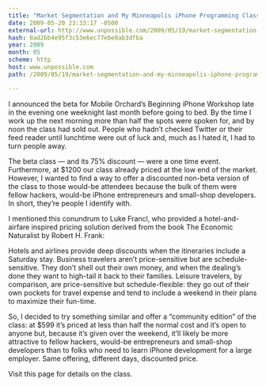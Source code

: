 ```yaml
---
title: "Market Segmentation and My Minneapolis iPhone Programming Class On June  13-14"
date: 2009-05-20 23:33:17 -0500
external-url: http://www.unpossible.com/2009/05/19/market-segmentation-and-my-minneapolis-iphone-programming-class-on-june-13-14/
hash: 8ad2bb4e95f3c53e6ec77ebe8ab3dfba
year: 2009
month: 05
scheme: http
host: www.unpossible.com
path: /2009/05/19/market-segmentation-and-my-minneapolis-iphone-programming-class-on-june-13-14/

---
```


I announced the beta for Mobile Orchard’s Beginning iPhone Workshop late in the evening one weeknight last month before going to bed. By the time I work up the next morning more than half the spots were spoken for, and by noon the class had sold out. People who hadn’t checked Twitter or their feed reader until lunchtime were out of luck and, much as I hated it, I had to turn people away.

The beta class — and its 75% discount — were a one time event. Furthermore, at $1200 our class already priced at the low end of the market.  However, I wanted to find a way to offer a discounted non-beta version of the class to those would-be attendees because the bulk of them were fellow hackers, would-be iPhone entrepreneurs and small-shop developers. In short, they’re people I identify with.

I mentioned this conundrum to Luke Francl, who provided a hotel-and-airfare inspired pricing solution derived from the book The Economic Naturalist by Robert H. Frank:

Hotels and airlines provide deep discounts when the itineraries include a Saturday stay. Business travelers aren’t price-sensitive but are schedule-sensitive. They don’t shell out their own money, and when the dealing’s done they want to high-tail it back to their families. Leisure travelers, by comparison, are price-sensitive but schedule-flexible: they go out of their own pockets for travel expense and tend to include a weekend in their plans to maximize their fun-time.

So, I decided to try something similar and offer a “community edition” of the class:  at $599 it’s priced at less than half the normal cost and it’s open to anyone but, because it’s given over the weekend, it’ll likely be more attractive to fellow hackers, would-be entrepreneurs and small-shop developers than to folks who need to learn iPhone development for a large employer. Same offering, different days, discounted price.

Visit this page for details on the class.

